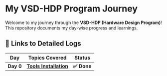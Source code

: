 # My VSD-HDP Program Journey

Welcome to my journey through the **VSD-HDP (Hardware Design Program)**! This repository documents my day-wise progress and learnings.

## 🔽 Links to Detailed Logs

| Day | Topics Covered | Status |
|---|---|---|
| **Day 0** | [**Tools Installation**](Day%200/README.md) | **✅ Done** |

